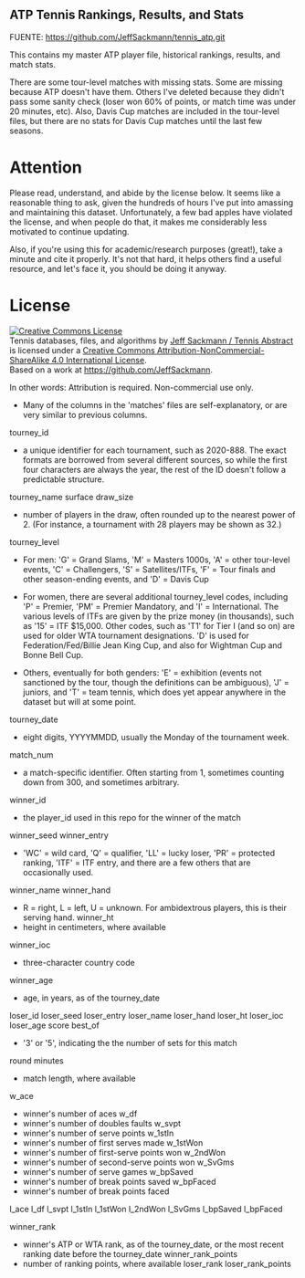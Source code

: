 ## ATP Tennis Rankings, Results, and Stats


FUENTE: https://github.com/JeffSackmann/tennis_atp.git

This contains my master ATP player file, historical rankings, results, and match stats.

There are some tour-level matches with missing stats. Some are missing because ATP doesn't have them. Others I've deleted because they didn't pass some sanity check (loser won 60% of points, or match time was under 20 minutes, etc). Also, Davis Cup matches are included in the tour-level files, but there are no stats for Davis Cup matches until the last few seasons.


# Attention

Please read, understand, and abide by the license below. It seems like a reasonable thing to ask, given the hundreds of hours I've put into amassing and maintaining this dataset. Unfortunately, a few bad apples have violated the license, and when people do that, it makes me considerably less motivated to continue updating.

Also, if you're using this for academic/research purposes (great!), take a minute and cite it properly. It's not that hard, it helps others find a useful resource, and let's face it, you should be doing it anyway.

# License

<a rel="license" href="http://creativecommons.org/licenses/by-nc-sa/4.0/"><img alt="Creative Commons License" style="border-width:0" src="https://i.creativecommons.org/l/by-nc-sa/4.0/88x31.png" /></a><br /><span xmlns:dct="http://purl.org/dc/terms/" href="http://purl.org/dc/dcmitype/Dataset" property="dct:title" rel="dct:type">Tennis databases, files, and algorithms</span> by <a xmlns:cc="http://creativecommons.org/ns#" href="http://www.tennisabstract.com/" property="cc:attributionName" rel="cc:attributionURL">Jeff Sackmann / Tennis Abstract</a> is licensed under a <a rel="license" href="http://creativecommons.org/licenses/by-nc-sa/4.0/">Creative Commons Attribution-NonCommercial-ShareAlike 4.0 International License</a>.<br />Based on a work at <a xmlns:dct="http://purl.org/dc/terms/" href="https://github.com/JeffSackmann" rel="dct:source">https://github.com/JeffSackmann</a>.

In other words: Attribution is required. Non-commercial use only. 









* Many of the columns in the 'matches' files are self-explanatory, or are very similar to previous columns.

tourney_id
- a unique identifier for each tournament, such as 2020-888. The exact formats are borrowed from several different sources, so while the first four characters are always the year, the rest of the ID doesn't follow a predictable structure.

tourney_name
surface
draw_size
- number of players in the draw, often rounded up to the nearest power of 2. (For instance, a tournament with 28 players may be shown as 32.)

tourney_level
- For men: 'G' = Grand Slams, 'M' = Masters 1000s, 'A' = other tour-level events, 'C' = Challengers, 'S' = Satellites/ITFs, 'F' = Tour finals and other season-ending events, and 'D' = Davis Cup 
- For women, there are several additional tourney_level codes, including 'P' = Premier, 'PM' = Premier Mandatory, and 'I' = International. The various levels of ITFs are given by the prize money (in thousands), such as '15' = ITF $15,000. Other codes, such as 'T1' for Tier I (and so on) are used for older WTA tournament designations. 'D' is used for Federation/Fed/Billie Jean King Cup, and also for Wightman Cup and Bonne Bell Cup.

- Others, eventually for both genders: 'E' = exhibition (events not sanctioned by the tour, though the definitions can be ambiguous), 'J' = juniors, and 'T' = team tennis, which does yet appear anywhere in the dataset but will at some point.

tourney_date
- eight digits, YYYYMMDD, usually the Monday of the tournament week.

match_num
- a match-specific identifier. Often starting from 1, sometimes counting down from 300, and sometimes arbitrary. 

winner_id
- the player_id used in this repo for the winner of the match

winner_seed
winner_entry
- 'WC' = wild card, 'Q' = qualifier, 'LL' = lucky loser, 'PR' = protected ranking, 'ITF' = ITF entry, and there are a few others that are occasionally used.

winner_name
winner_hand
- R = right, L = left, U = unknown. For ambidextrous players, this is their serving hand.
winner_ht
- height in centimeters, where available

winner_ioc
- three-character country code

winner_age
- age, in years, as of the tourney_date

loser_id
loser_seed
loser_entry
loser_name
loser_hand
loser_ht
loser_ioc
loser_age
score
best_of
- '3' or '5', indicating the the number of sets for this match

round
minutes
- match length, where available

w_ace
- winner's number of aces
w_df
- winner's number of doubles faults
w_svpt
- winner's number of serve points
w_1stIn
- winner's number of first serves made
w_1stWon
- winner's number of first-serve points won
w_2ndWon
- winner's number of second-serve points won
w_SvGms
- winner's number of serve games
w_bpSaved
- winner's number of break points saved
w_bpFaced
- winner's number of break points faced

l_ace
l_df
l_svpt
l_1stIn
l_1stWon
l_2ndWon
l_SvGms
l_bpSaved
l_bpFaced

winner_rank
- winner's ATP or WTA rank, as of the tourney_date, or the most recent ranking date before the tourney_date
winner_rank_points
- number of ranking points, where available
loser_rank
loser_rank_points


